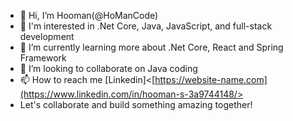 - 👋 Hi, I’m Hooman(@HoManCode)
- 👀 I'm interested in .Net Core, Java, JavaScript, and full-stack development
- 🌱 I’m currently learning more about .Net Core, React and Spring Framework
- 💞️ I’m looking to collaborate on Java coding
- 📫 How to reach me [Linkedin]<[https://website-name.com](https://www.linkedin.com/in/hooman-s-3a9744148/>
- Let's collaborate and build something amazing together!

<!---
HoomanDevOps/HoomanDevOps is a ✨ special ✨ repository because its `README.md` (this file) appears on your GitHub profile.
You can click the Preview link to take a look at your changes.
--->
